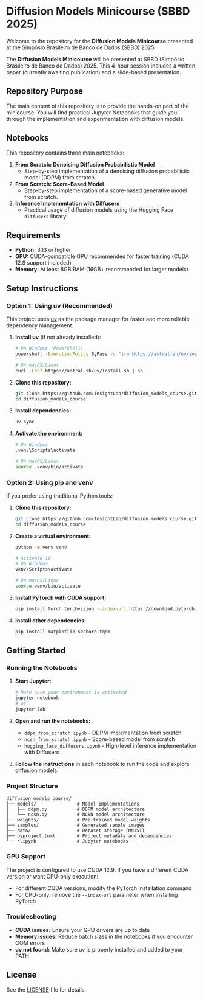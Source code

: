 
# Diffusion Models Minicourse (SBBD 2025)

Welcome to the repository for the **Diffusion Models Minicourse** presented at the Simpósio Brasileiro de Banco de Dados (SBBD) 2025.

The **Diffusion Models Minicourse** will be presented at SBBD (Simpósio Brasileiro de Banco de Dados) 2025. This 4-hour session includes a written paper (currently awaiting publication) and a slide-based presentation.

## Repository Purpose
The main content of this repository is to provide the hands-on part of the minicourse. You will find practical Jupyter Notebooks that guide you through the implementation and experimentation with diffusion models.

## Notebooks
This repository contains three main notebooks:

1. **From Scratch: Denoising Diffusion Probabilistic Model**
	- Step-by-step implementation of a denoising diffusion probabilistic model (DDPM) from scratch.
2. **From Scratch: Score-Based Model**
	- Step-by-step implementation of a score-based generative model from scratch.
3. **Inference Implementation with Diffusers**
	- Practical usage of diffusion models using the Hugging Face `diffusers` library.

## Requirements
- **Python:** 3.13 or higher
- **GPU:** CUDA-compatible GPU recommended for faster training (CUDA 12.9 support included)
- **Memory:** At least 8GB RAM (16GB+ recommended for larger models)

## Setup Instructions

### Option 1: Using uv (Recommended)
This project uses [uv](https://docs.astral.sh/uv/) as the package manager for faster and more reliable dependency management.

1. **Install uv** (if not already installed):
   ```bash
   # On Windows (PowerShell)
   powershell -ExecutionPolicy ByPass -c "irm https://astral.sh/uv/install.ps1 | iex"
   
   # On macOS/Linux
   curl -LsSf https://astral.sh/uv/install.sh | sh
   ```

2. **Clone this repository:**
   ```bash
   git clone https://github.com/InsightLab/diffusion_models_course.git
   cd diffusion_models_course
   ```

3. **Install dependencies:**
   ```bash
   uv sync
   ```

4. **Activate the environment:**
   ```bash
   # On Windows
   .venv\Scripts\activate
   
   # On macOS/Linux
   source .venv/bin/activate
   ```

### Option 2: Using pip and venv
If you prefer using traditional Python tools:

1. **Clone this repository:**
   ```bash
   git clone https://github.com/InsightLab/diffusion_models_course.git
   cd diffusion_models_course
   ```

2. **Create a virtual environment:**
   ```bash
   python -m venv venv
   
   # Activate it
   # On Windows
   venv\Scripts\activate
   
   # On macOS/Linux
   source venv/bin/activate
   ```

3. **Install PyTorch with CUDA support:**
   ```bash
   pip install torch torchvision --index-url https://download.pytorch.org/whl/cu129
   ```

4. **Install other dependencies:**
   ```bash
   pip install matplotlib seaborn tqdm
   ```

## Getting Started

### Running the Notebooks
1. **Start Jupyter:**
   ```bash
   # Make sure your environment is activated
   jupyter notebook
   # or
   jupyter lab
   ```

2. **Open and run the notebooks:**
   - `ddpm_from_scratch.ipynb` - DDPM implementation from scratch
   - `ncsn_from_scratch.ipynb` - Score-based model from scratch  
   - `hugging_face_diffusers.ipynb` - High-level inference implementation with Diffusers

3. **Follow the instructions** in each notebook to run the code and explore diffusion models.

### Project Structure
```
diffusion_models_course/
├── models/               # Model implementations
│   ├── ddpm.py           # DDPM model architecture
│   └── ncsn.py           # NCSN model architecture
├── weights/              # Pre-trained model weights
├── samples/              # Generated sample images
├── data/                 # Dataset storage (MNIST)
├── pyproject.toml        # Project metadata and dependencies
└── *.ipynb               # Jupyter notebooks
```

### GPU Support
The project is configured to use CUDA 12.9. If you have a different CUDA version or want CPU-only execution:
- For different CUDA versions, modify the PyTorch installation command
- For CPU-only: remove the `--index-url` parameter when installing PyTorch

### Troubleshooting
- **CUDA issues:** Ensure your GPU drivers are up to date
- **Memory issues:** Reduce batch sizes in the notebooks if you encounter OOM errors
- **uv not found:** Make sure uv is properly installed and added to your PATH

## License
See the [LICENSE](LICENSE) file for details.
